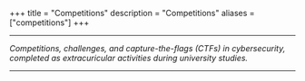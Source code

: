 +++
title = "Competitions"
description = "Competitions"
aliases = ["competitions"]
+++

---

*Competitions, challenges, and capture-the-flags (CTFs) in cybersecurity, completed as extracuricular activities during university studies.*

---

